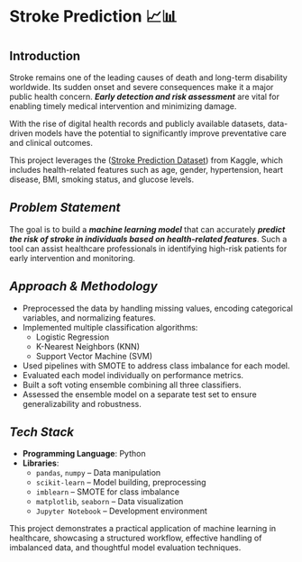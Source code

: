 # Stroke Prediction 📈📊

## Introduction

Stroke remains one of the leading causes of death and long-term disability worldwide. Its sudden onset and severe consequences make it a major public health concern. ***Early detection and risk assessment*** are vital for enabling timely medical intervention and minimizing damage.

With the rise of digital health records and publicly available datasets, data-driven models have the potential to significantly improve preventative care and clinical outcomes.

This project leverages the ([Stroke Prediction Dataset](https://www.kaggle.com/datasets/fedesoriano/stroke-prediction-dataset/data)) from Kaggle, which includes health-related features such as age, gender, hypertension, heart disease, BMI, smoking status, and glucose levels. 

## *Problem Statement*

The goal is to build a ***machine learning model*** that can accurately ***predict the risk of stroke in individuals based on health-related features***. Such a tool can assist healthcare professionals in identifying high-risk patients for early intervention and monitoring.

## *Approach & Methodology*

- Preprocessed the data by handling missing values, encoding categorical variables, and normalizing features.
- Implemented multiple classification algorithms:
    - Logistic Regression
    - K-Nearest Neighbors (KNN)
    - Support Vector Machine (SVM)
- Used pipelines with SMOTE to address class imbalance for each model.
- Evaluated each model individually on performance metrics.
- Built a soft voting ensemble combining all three classifiers.
- Assessed the ensemble model on a separate test set to ensure generalizability and robustness.

## *Tech Stack*
- **Programming Language**: Python
- **Libraries**:
    - `pandas`, `numpy` – Data manipulation
    - `scikit-learn` – Model building, preprocessing
    - `imblearn` – SMOTE for class imbalance
    - `matplotlib`, `seaborn` – Data visualization
    - `Jupyter Notebook` – Development environment

This project demonstrates a practical application of machine learning in healthcare, showcasing a structured workflow, effective handling of imbalanced data, and thoughtful model evaluation techniques.
